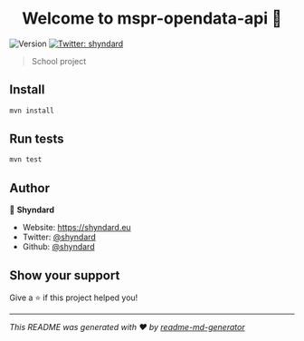 <h1 align="center">Welcome to mspr-opendata-api 👋</h1>
<p>
  <img alt="Version" src="https://img.shields.io/badge/version-1.0.0-blue.svg?cacheSeconds=2592000" />
  <a href="https://twitter.com/shyndard" target="_blank">
    <img alt="Twitter: shyndard" src="https://img.shields.io/twitter/follow/shyndard.svg?style=social" />
  </a>
</p>

> School project

## Install

```sh
mvn install
```

## Run tests

```sh
mvn test
```

## Author

👤 **Shyndard**

* Website: https://shyndard.eu
* Twitter: [@shyndard](https://twitter.com/shyndard)
* Github: [@shyndard](https://github.com/shyndard)

## Show your support

Give a ⭐️ if this project helped you!

***
_This README was generated with ❤️ by [readme-md-generator](https://github.com/kefranabg/readme-md-generator)_